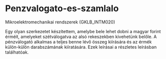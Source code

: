 # Penzvalogato-es-szamlalo
Mikroelektromechanikai rendszerek (GKLB_INTM020)

Egy olyan szerkezetet készítettem, amelybe bele lehet dobni a magyar forint érméit, amelyeket szétválogatva az alsó rekeszekben kivehetünk belőle.
A pénzválogató alkalmas a teljes benne lévő összeg kiírására és az érmék külön-külön darabszámának kiíratására. Ezek leírásai a részletes leírásban találhatóak. 
